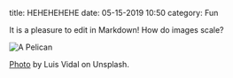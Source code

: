 title: HEHEHEHEHE
date: 05-15-2019 10:50
category: Fun

It is a pleasure to edit in Markdown!
How do images scale?

![A Pelican](https://images.unsplash.com/photo-1551199687-bc01d2cd5873?ixlib=rb-1.2.1&ixid=eyJhcHBfaWQiOjEyMDd9&auto=format&fit=crop&w=1416&q=80)

[Photo](https://unsplash.com/photos/O5t1Jw_PY48) by Luis Vidal on Unsplash.

